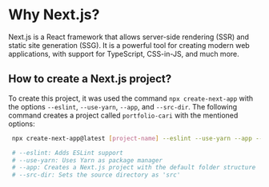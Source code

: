 # Why Next.js?

Next.js is a React framework that allows server-side rendering (SSR) and static site generation (SSG). It is a powerful tool for creating modern web applications, with support for TypeScript, CSS-in-JS, and much more.

## How to create a Next.js project?

To create this project, it was used the command `npx create-next-app` with the options `--eslint`, `--use-yarn`, `--app`, and `--src-dir`. The following command creates a project called `portfolio-cari` with the mentioned options:

```bash
 npx create-next-app@latest [project-name] --eslint --use-yarn --app --src-dir

 # --eslint: Adds ESLint support
 # --use-yarn: Uses Yarn as package manager
 # --app: Creates a Next.js project with the default folder structure
 # --src-dir: Sets the source directory as 'src'
```
